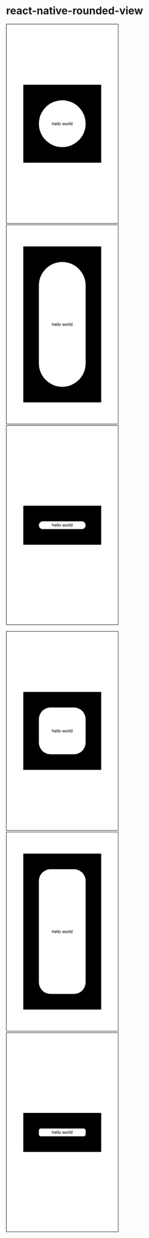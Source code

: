 react-native-rounded-view
=========================

![](img/50-1-1.png)
![](img/50-1-2.png)
![](img/50-2-1.png)

![](img/25-1-1.png)
![](img/25-1-2.png)
![](img/25-2-1.png)
